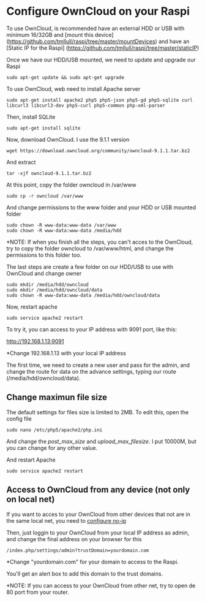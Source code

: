 # Configure OwnCloud on your Raspi

To use OwnCloud, is recommended have an external HDD or USB with mínimum 16/32GB and [mount this device] (https://github.com/tmllull/raspi/tree/master/mountDevices) and have an [Static IP for the Raspi] (https://github.com/tmllull/raspi/tree/master/staticIP)

Once we have our HDD/USB mounted, we need to update and upgrade our Raspi

    sudo apt-get update && sudo apt-get upgrade

To use OwnCloud, web need to install Apache server

    sudo apt-get install apache2 php5 php5-json php5-gd php5-sqlite curl libcurl3 libcurl3-dev php5-curl php5-common php-xml-parser

Then, install SQLite

    sudo apt-get install sqlite

Now, download OwnCloud. I use the 9.1.1 version

    wget https://download.owncloud.org/community/owncloud-9.1.1.tar.bz2

And extract

    tar -xjf owncloud-9.1.1.tar.bz2

At this point, copy the folder owncloud in /var/www

    sudo cp -r owncloud /var/www

And change permissions to the www folder and your HDD or USB mounted folder

    sudo chown -R www-data:www-data /var/www
    sudo chown -R www-data:www-data /media/hdd

*NOTE: If when you finish all the steps, you can't acces to the OwnCloud, try to copy the folder owncloud to /var/www/html, and change the permissions to this folder too.

The last steps are create a few folder on our HDD/USB to use with OwnCloud and change owner

    sudo mkdir /media/hdd/owncloud
    sudo mkdir /media/hdd/owncloud/data
    sudo chown -R www-data:www-data /media/hdd/owncloud/data 

Now, restart apache

    sudo service apache2 restart

To try it, you can access to your IP address with 9091 port, like this:

http://192.168.1.13:9091

*Change 192.168.1.13 with your local IP address

The first time, we need to create a new user and pass for the admin, and change the route for data on the advance settings, typing our route (/media/hdd/owncloud/data).

## Change maximun file size

The default settings for files size is limited to 2MB. To edit this, open the config file

    sudo nano /etc/php5/apache2/php.ini

And change the _post_max_size_ and _upload_max_filesize_. I put 10000M, but you can change for any other value.

And restart Apache

    sudo service apache2 restart


## Access to OwnCloud from any device (not only on local net)

If you want to acces to your OwnCloud from other devices that not are in the same local net, you need to [configure no-ip](https://github.com/tmllull/raspi/tree/master/no-ip)

Then, just loggin to your OwnCloud from your local IP address as admin, and change the final address on your browser for this

    /index.php/settings/admin?trustDomain=yourdomain.com

*Change "yourdomain.com" for your domain to access to the Raspi.

You'll get an alert box to add this domain to the trust domains.

*NOTE: If you can access to your OwnCloud from other net, try to open de 80 port from your router.
